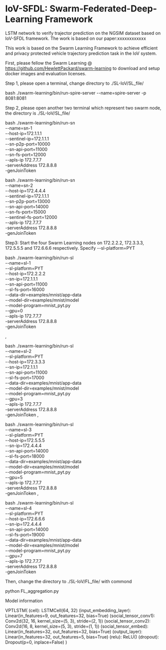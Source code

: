 # IoV-SFDL: Swarm-Federated-Deep-Learning Framework
LSTM network to verify trajector prediction on the NGSIM dataset based on IoV-SFDL framework. The work is based on our paper:xxxxxxxxxxxx

This work is based on the Swarm Learning Framework to achieve efficient and privacy protected vehicle trajectory prediction task in the IoV system.

First, please fellow the Swarm Learning @ https://github.com/HewlettPackard/swarm-learning to download and setup docker images and evaluation licenses.

Step 1, please open a terminal, change directory to ./SL-IoV/SL_file/

bash ./swarm-learning/bin/run-spire-server --name=spire-server -p 8081:8081

Step 2, please open another two terminal which represent two swarm node, the directory is ./SL-IoV/SL_file/

bash ./swarm-learning/bin/run-sn  \
    --name=sn-1              \
    --host-ip=172.1.1.1      \
    --sentinel-ip=172.1.1.1  \
    --sn-p2p-port=10000      \
    --sn-api-port=11000      \
    --sn-fs-port=12000       \
    --apls-ip 172.7.7.7      \
    -serverAddress 172.8.8.8 \
    -genJoinToken
    
 
bash ./swarm-learning/bin/run-sn  \
    --name=sn-2              \
    --host-ip=172.4.4.4      \
    --sentinel-ip=172.1.1.1  \
    --sn-p2p-port=13000      \
    --sn-api-port=14000      \
    --sn-fs-port=15000       \
    --sentinel-fs-port=12000 \
    --apls-ip 172.7.7.7      \
    -serverAddress 172.8.8.8 \
    -genJoinToken
    
Step3: Start the four Swarm Learning nodes on 172.2.2.2, 172.3.3.3, 172.5.5.5 and 172.6.6.6 respectively. Specify --sl-platform=PYT 

bash ./swarm-learning/bin/run-sl        \
    --name=sl-1                         \
    --sl-platform=PYT                   \
    --host-ip=172.2.2.2                 \
    --sn-ip=172.1.1.1                   \
    --sn-api-port=11000                 \
    --sl-fs-port=16000                  \
    --data-dir=examples/mnist/app-data  \
    --model-dir=examples/mnist/model    \
    --model-program=mnist_pyt.py        \
    --gpu=0                             \
    --apls-ip 172.7.7.7                 \
    -serverAddress 172.8.8.8            \
    -genJoinToken

,

bash ./swarm-learning/bin/run-sl        \
    --name=sl-2                         \
    --sl-platform=PYT                   \
    --host-ip=172.3.3.3                 \
    --sn-ip=172.1.1.1                   \
    --sn-api-port=11000                 \
    --sl-fs-port=17000                  \
    --data-dir=examples/mnist/app-data  \
    --model-dir=examples/mnist/model    \
    --model-program=mnist_pyt.py        \
    --gpu=3                             \
    --apls-ip 172.7.7.7                 \
    -serverAddress 172.8.8.8            \
    -genJoinToken
,

bash ./swarm-learning/bin/run-sl        \
    --name=sl-3                         \
    --sl-platform=PYT                   \
    --host-ip=172.5.5.5                 \
    --sn-ip=172.4.4.4                   \
    --sn-api-port=14000                 \
    --sl-fs-port=18000                  \
    --data-dir=examples/mnist/app-data  \
    --model-dir=examples/mnist/model    \
    --model-program=mnist_pyt.py        \
    --gpu=5                             \
    --apls-ip 172.7.7.7                 \
    -serverAddress 172.8.8.8            \
    -genJoinToken
,

bash ./swarm-learning/bin/run-sl        \
    --name=sl-4                         \
    --sl-platform=PYT                   \
    --host-ip=172.6.6.6                 \
    --sn-ip=172.4.4.4                   \
    --sn-api-port=14000                 \
    --sl-fs-port=19000                  \
    --data-dir=examples/mnist/app-data  \
    --model-dir=examples/mnist/model    \
    --model-program=mnist_pyt.py        \
    --gpu=7                             \
    --apls-ip 172.7.7.7                 \
    -serverAddress 172.8.8.8            \
    -genJoinToken


Then, change the directory to ./SL-IoV/FL_file/ with commond

python FL_aggregation.py


Model information

VPTLSTM(
(cell): LSTMCell(64, 32)
(input_embedding_layer): Linear(in_features=9, out_features=32, bias=True)
(social_tensor_conv1): Conv2d(32, 16, kernel_size=(5, 3), stride=(2, 1))
(social_tensor_conv2): Conv2d(16, 8, kernel_size=(5, 3), stride=(1, 1))
(social_tensor_embed): Linear(in_features=32, out_features=32, bias=True)
(output_layer): Linear(in_features=32, out_features=5, bias=True)
(relu): ReLU()
(dropout): Dropout(p=0, inplace=False)
)
